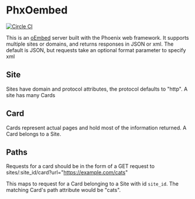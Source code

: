 # PhxOembed
[![Circle CI](https://circleci.com/gh/coshx/phx_oembed.svg?style=svg)](https://circleci.com/gh/coshx/phx_oembed)

This is an [oEmbed](http://oembed.com/) server built with the Phoenix web
framework. It supports multiple sites or domains, and returns responses in JSON
or xml. The default is JSON, but requests take an optional format parameter to
specify xml

## Site
Sites have domain and protocol attributes, the protocol defaults to "http". A
site has many Cards

## Card
Cards represent actual pages and hold most of the information returned. A Card
belongs to a Site.

## Paths
Requests for a card should be in the form of a GET request to
sites/:site_id/card?url="https://example.com/cats"

This maps to request for a Card belonging to a Site with id `site_id`. The
matching Card's path attribute would be "cats".
